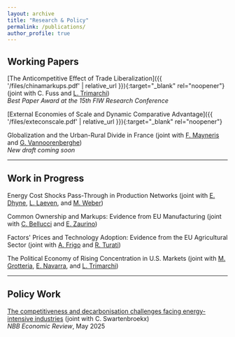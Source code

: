 ```yaml
---
layout: archive
title: "Research & Policy"
permalink: /publications/
author_profile: true
---
```


## Working Papers 

[The Anticompetitive Effect of Trade Liberalization]({{ '/files/chinamarkups.pdf' | relative_url }}){:target="_blank" rel="noopener"} (joint with C. Fuss and [L. Trimarchi](https://ltrimarchi.wixsite.com/site))<br/>
*Best Paper Award at the 15th FIW Research Conference*

[External Economies of Scale and Dynamic Comparative Advantage]({{ '/files/exteconscale.pdf' | relative_url }}){:target="_blank" rel="noopener"}

Globalization and the Urban-Rural Divide in France (joint with [F. Mayneris](http://www.florianmayneris.ca) and [G. Vannoorenberghe](https://sites.google.com/site/gvannoor))<br/>
*New draft coming soon*

---

## Work in Progress

Energy Cost Shocks Pass-Through in Production Networks (joint with [E. Dhyne](https://sites.google.com/view/emmanueldhyne/home), [L. Laeven](https://sites.google.com/site/laevenl/home), and [M. Weber](https://bfi.uchicago.edu/scholar/michael-weber))

Common Ownership and Markups: Evidence from EU Manufacturing (joint with [C. Bellucci](https://sites.google.com/imtlucca.it/chiara-bellucci) and [E. Zaurino](https://www.elenazaurino.com))

Factors' Prices and Technology Adoption: Evidence from the EU Agricultural Sector (joint with [A. Frigo](https://annalisafrigo.weebly.com) and [R. Turati](https://sites.google.com/view/riccardoturati))

The Political Economy of Rising Concentration in U.S. Markets (joint with [M. Grotteria](https://sites.google.com/site/marcogrotteria/home), [E. Navarra](https://sites.google.com/view/elisanavarra), and [L. Trimarchi](https://ltrimarchi.wixsite.com/site))

---

## Policy Work

[The competitiveness and decarbonisation challenges facing energy-intensive industries](https://www.nbb.be/en/publications-and-research/publications/all-publications/competitiveness-and-decarbonisation) (joint with C. Swartenbroekx)<br/>
*NBB Economic Review*, May 2025
